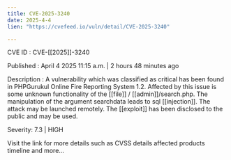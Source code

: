 ```yaml
---
title: CVE-2025-3240
date: 2025-4-4
lien: "https://cvefeed.io/vuln/detail/CVE-2025-3240"

---
```


CVE ID : CVE-[[2025]]-3240

Published :  April 4
2025
11:15 a.m. | 2 hours
48 minutes ago

Description : A vulnerability
which was classified as critical
has been found in PHPGurukul Online Fire Reporting System 1.2. Affected by this issue is some unknown functionality of the  [[file]] / [[admin]]/search.php. The manipulation of the argument searchdata leads to sql  [[injection]]. The attack may be launched remotely. The  [[exploit]] has been disclosed to the public and may be used.

Severity: 7.3 | HIGH

Visit the link for more details
such as CVSS details
affected products
timeline
and more...
